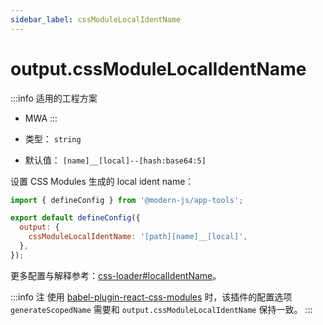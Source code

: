 ```yaml
---
sidebar_label: cssModuleLocalIdentName
---
```


# output.cssModuleLocalIdentName

:::info 适用的工程方案
* MWA
:::

* 类型： `string`
* 默认值： `[name]__[local]--[hash:base64:5]`

设置 CSS Modules 生成的 local ident name：

```js title="modern.config.js"
import { defineConfig } from '@modern-js/app-tools';

export default defineConfig({
  output: {
    cssModuleLocalIdentName: '[path][name]__[local]',
  },
});
```

更多配置与解释参考：[css-loader#localIdentName](https://github.com/webpack-contrib/css-loader#localidentname)。

:::info 注
使用 [babel-plugin-react-css-modules](https://github.com/gajus/babel-plugin-react-css-modules) 时，该插件的配置选项 `generateScopedName` 需要和 `output.cssModuleLocalIdentName` 保持一致。
:::
